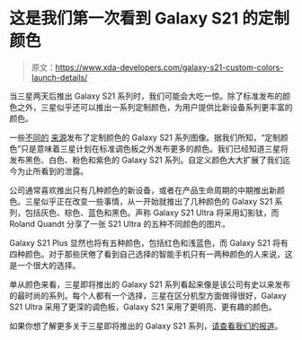 # 这是我们第一次看到 Galaxy S21 的定制颜色

> 原文：<https://www.xda-developers.com/galaxy-s21-custom-colors-launch-details/>

当三星两天后推出 Galaxy S21 系列时，我们可能会大吃一惊。除了标准发布的颜色之外，三星似乎还可以推出一系列定制颜色，为用户提供比新设备系列更丰富的颜色。

一些[不同的](https://twitter.com/rquandt) [来源](https://www.91mobiles.com/hub/samsung-galaxy-s21-ultra-phantom-titanium-colour-render-exclusive/)发布了定制颜色的 Galaxy S21 系列图像。据我们所知，“定制颜色”只是意味着三星计划在标准调色板之外发布更多的颜色。我们已经知道三星将发布黑色、白色、粉色和紫色的 Galaxy S21 系列。自定义颜色大大扩展了我们迄今为止所看到的泄露。

公司通常喜欢推出只有几种颜色的新设备，或者在产品生命周期的中期推出新颜色。三星似乎正在改变一些事情，从一开始就推出了几种颜色的 Galaxy S21 系列，包括灰色、棕色、蓝色和黑色。声称 Galaxy S21 Ultra 将采用幻影钛，而 Roland Quandt 分享了一张 S21 Ultra 的五种不同颜色的图片。

Galaxy S21 Plus 显然也将有五种颜色，包括红色和浅蓝色，而 Galaxy S21 将有四种颜色。对于那些厌倦了看到自己选择的智能手机只有一两种颜色的人来说，这是一个很大的选择。

单从颜色来看，三星即将推出的 Galaxy S21 系列看起来像是该公司有史以来发布的最时尚的系列。每个人都有一个选择，三星在区分机型方面做得很好，Galaxy S21 Ultra 采用了更深的调色板，Galaxy S21 采用了更明亮、更有趣的颜色。

如果你想了解更多关于三星即将推出的 Galaxy S21 系列，[请查看我们的报道](https://www.xda-developers.com/samsung-galaxy-s21/)。